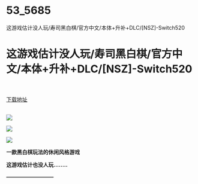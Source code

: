 # 53_5685
这游戏估计没人玩/寿司黑白棋/官方中文/本体+升补+DLC/[NSZ]-Switch520
# 这游戏估计没人玩/寿司黑白棋/官方中文/本体+升补+DLC/[NSZ]-Switch520
 <br/></br>
[下载地址](https://www.switch520.cc/article/5685 "下载地址")
<br/></br>

<p><span><strong><img src="https://ae01.alicdn.com/kf/Ub12b4b215ebc42d988e2a692c65a6dd24.jpg"></strong></span></p>
<p><span><strong><img src="https://ae01.alicdn.com/kf/U029ca04a289d4dbc868a0e2695d83690Q.jpg"></strong></span></p>
<p><span><strong><img src="https://ae01.alicdn.com/kf/U2b6aafa9d20148d1a4504c2cf3d5655d1.jpg"></strong></span></p>
<p></p>
<p><span><strong>一款黑白棋玩法的休闲风格游戏</strong></span></p>
<p><span><strong>这游戏估计也没人玩……..</strong></span></p>
<p><span><strong>—————————</strong></span></p>
